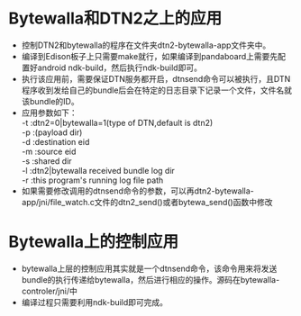 Bytewalla和DTN2之上的应用
===
 * 控制DTN2和bytewalla的程序在文件夹dtn2-bytewalla-app文件夹中。   
 * 编译到Edison板子上只需要make就行，如果编译到pandaboard上需要先配置好android ndk-build，然后执行ndk-build即可。   
 * 执行该应用前，需要保证DTN服务都开启，dtnsend命令可以被执行，且DTN程序收到发给自己的bundle后会在特定的日志目录下记录一个文件，文件名就该bundle的ID。
 * 应用参数如下：   
 -t :dtn2=0|bytewalla=1(type of DTN,default is dtn2)        
 -p :(payload dir)     
 -d :destination eid      
 -m :source eid      
 -s :shared dir      
 -l :dtn2|bytewalla received bundle log dir     
 -r :this program's running log file path    
 * 如果需要修改调用的dtnsend命令的参数，可以再dtn2-bytewalla-app/jni/file_watch.c文件的dtn2_send()或者bytewa_send()函数中修改
  
 
Bytewalla上的控制应用
===
 * bytewalla上层的控制应用其实就是一个dtnsend命令，该命令用来将发送bundle的执行传递给bytewalla，然后进行相应的操作。源码在bytewalla-controler/jni/中
 * 编译过程只需要利用ndk-build即可完成。
